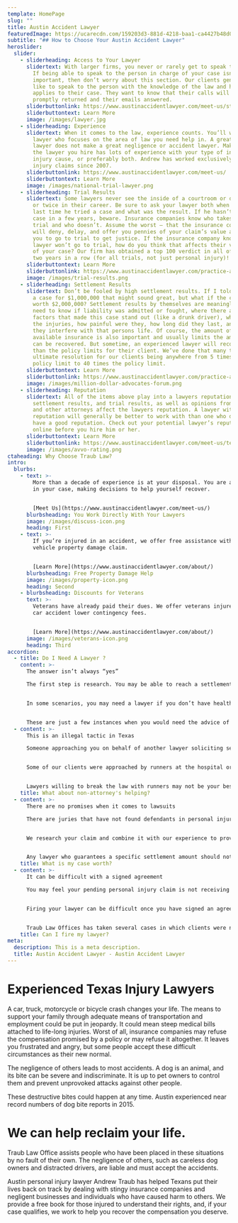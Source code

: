 ```yaml
---
template: HomePage
slug: ""
title: Austin Accident Lawyer
featuredImage: https://ucarecdn.com/159203d3-881d-4218-baa1-ca4427b48d0d/
subtitle: "## How to Choose Your Austin Accident Lawyer"
heroslider:
  slider:
    - sliderheading: Access to Your Lawyer
      slidertext: With larger firms, you never or rarely get to speak to your lawyer.
        If being able to speak to the person in charge of your case isn’t
        important, then don’t worry about this section. Our clients generally
        like to speak to the person with the knowledge of the law and how it
        applies to their case. They want to know that their calls will be
        promptly returned and their emails answered.
      sliderbuttonlink: https://www.austinaccidentlawyer.com/meet-us/staff/andrew-traub/
      sliderbuttontext: Learn More
      image: /images/lawyer.jpg
    - sliderheading: Experience
      slidertext: When it comes to the law, experience counts. You’ll want to choose a
        lawyer who focuses on the area of law you need help in. A great divorce
        lawyer does not make a great negligence or accident lawyer. Make sure
        the lawyer you hire has lots of experience with your type of injury,
        injury cause, or preferably both. Andrew has worked exclusively on
        injury claims since 2007.
      sliderbuttonlink: https://www.austinaccidentlawyer.com/meet-us/
      sliderbuttontext: Learn More
      image: /images/national-trial-lawyer.png
    - sliderheading: Trial Results
      slidertext: Some lawyers never see the inside of a courtroom or do so only once
        or twice in their career. Be sure to ask your lawyer both when was the
        last time he tried a case and what was the result. If he hasn’t tried a
        case in a few years, beware. Insurance companies know who takes cases to
        trial and who doesn’t. Assume the worst – that the insurance company
        will deny, delay, and offer you pennies of your claim’s value and force
        you to go to trial to get justice. If the insurance company knows your
        lawyer won’t go to trial, how do you think that affects their valuation
        of your case? Our firm has obtained a top 100 verdict in all of Texas
        two years in a row (for all trials, not just personal injury)!
      sliderbuttontext: Learn More
      sliderbuttonlink: https://www.austinaccidentlawyer.com/practice-areas/
      image: /images/trial-results.png
    - sliderheading: Settlement Results
      slidertext: Don’t be fooled by high settlement results. If I told you I settled
        a case for $1,000,000 that might sound great, but what if the case was
        worth $2,000,000? Settlement results by themselves are meaningless. You
        need to know if liability was admitted or fought, where there any
        factors that made this case stand out (like a drunk driver), what were
        the injuries, how painful were they, how long did they last, and how did
        they interfere with that persons life. Of course, the amount of
        available insurance is also important and usually limits the amount that
        can be recovered. But sometime, an experienced lawyer will recover more
        than the policy limits for their client. We’ve done that many times with
        ultimate resolution for our clients being anywhere from 5 times the
        policy limit to 40 times the policy limit.
      sliderbuttontext: Learn More
      sliderbuttonlink: https://www.austinaccidentlawyer.com/practice-areas/
      image: /images/million-dollar-advocates-forum.png
    - sliderheading: Reputation
      slidertext: All of the items above play into a lawyers reputation – experience,
        settlement results, and trial results, as well as opinions from clients
        and other attorneys affect the lawyers reputation. A lawyer with a good
        reputation will generally be better to work with than one who does not
        have a good reputation. Check out your potential lawyer’s reputation
        online before you hire him or her.
      sliderbuttontext: Learn More
      sliderbuttonlink: https://www.austinaccidentlawyer.com/meet-us/testimonials/
      image: /images/avvo-rating.png
ctaheading: Why Choose Traub Law?
intro:
  blurbs:
    - text: >-
        More than a decade of experience is at your disposal. You are a partner
        in your case, making decisions to help yourself recover.


        [Meet Us](https://www.austinaccidentlawyer.com/meet-us/)
      blurbsheading: You Work Directly With Your Lawyers
      image: /images/discuss-icon.png
      heading: First
    - text: >-
        If you’re injured in an accident, we offer free assistance with your
        vehicle property damage claim.


        [Learn More](https://www.austinaccidentlawyer.com/about/)
      blurbsheading: Free Property Damage Help
      image: /images/property-icon.png
      heading: Second
    - blurbsheading: Discounts for Veterans
      text: >-
        Veterans have already paid their dues. We offer veterans injured in a
        car accident lower contingency fees.


        [Learn More](https://www.austinaccidentlawyer.com/about/)
      image: /images/veterans-icon.png
      heading: Third
accordion:
  - title: Do I Need A Lawyer ?
    content: >-
      The answer isn’t always “yes”

      The first step is research. You may be able to reach a settlement on your own as long as your medical treatment was minimal and it was 100% clear who was at fault. But a more complex personal injury means you likely need the help of an attorney to add value to your case.


      In some scenarios, you may need a lawyer if you don’t have health insurance, your injuries are severe or won’t go away, you have a head injury, you have a broken bone or fracture, a fatality was involved. Your insurance company may not admit liability, and you may have missed days of work and lost money you depend on to feed your family.


      These are just a few instances when you would need the advice of an attorney. If you’re still unsure, contact Traub Law Offices and one of our attorneys will help you determine what comes next.
  - content: >-
      This is an illegal tactic in Texas

      Someone approaching you on behalf of another lawyer soliciting services after a car wreck or accident is called a “runner.” This is an unethical tactic outlawed in Texas, a state prohibiting lawyers from contacting you first. You must initiate contact with a lawyer.


      Some of our clients were approached by runners at the hospital or home shortly after an accident. Most people in these situations are still agitated or recovering, too distracted to make rational decisions. This is why insurance adjusters take your statements and get releases from you right away.


      Lawyers willing to break the law with runners may not be your best legal representatives. We offer a free consumer guide to answer your questions about personal injury claims. You also may contact Traub Law Offices online for the answers you need.
    title: What about non-attorney's helping?
  - content: >-
      There are no promises when it comes to lawsuits

      There are juries that have not found defendants in personal injuries cases liable, even when they hit someone from behind.


      We research your claim and combine it with our experience to provide an approximation. Our analysis is based on your injury claim details, and we use past settlements or verdicts as starting points to estimate a reasonable amount. Each case is different, and we’ve secured large settlements for clients with small medical bills, but we needed to fight hard for those with large bills that insurance companies did not want to pay.


      Any lawyer who guarantees a specific settlement amount should not be trusted. Your best bet is contacting a personal injury attorney who will estimate the value and assist you in reaching a fair settlement. Andrew Traub fights to help victims in Texas settle their claims. Contact the Traub Law Offices on this page or by calling.
    title: What is my case worth?
  - content: >-
      It can be difficult with a signed agreement

      You may feel your pending personal injury claim is not receiving the attention it needs, be it a lack of communication on the part of the lawyer or something just not feeling right. In most cases, clients with these attorneys have not educated themselves enough to understand what a good Texas personal injury lawyer is.


      Firing your lawyer can be difficult once you have signed an agreement and they have put work into your case. This is why it’s important to research what make a quality lawyer and find the best for your Texas personal injury case.


      Traub Law Offices has taken several cases in which clients were not satisfied with the prior lawyer for varying reasons. Before we can assume representation of your case, we would need to see the agreement you signed with the previous lawyer before we can help.
    title: Can I fire my lawyer?
meta:
  description: This is a meta description.
  title: Austin Accident Lawyer - Austin Accident Lawyer
---
```

# Experienced Texas Injury Lawyers

A car, truck, motorcycle or bicycle crash changes your life. The means to support your family through adequate means of transportation and employment could be put in jeopardy. It could mean steep medical bills attached to life-long injuries. Worst of all, insurance companies may refuse the compensation promised by a policy or may refuse it altogether. It leaves you frustrated and angry, but some people accept these difficult circumstances as their new normal.

The negligence of others leads to most accidents. A dog is an animal, and its bite can be severe and indiscriminate. It is up to pet owners to control them and prevent unprovoked attacks against other people.

These destructive bites could happen at any time. Austin experienced near record numbers of dog bite reports in 2015.

# We can help reclaim your life.

Traub Law Office assists people who have been placed in these situations by no fault of their own. The negligence of others, such as careless dog owners and distracted drivers, are liable and must accept the accidents.

Austin personal injury lawyer Andrew Traub has helped Texans put their lives back on track by dealing with stingy insurance companies and negligent businesses and individuals who have caused harm to others. We provide a free book for those injured to understand their rights, and, if your case qualifies, we work to help you recover the compensation you deserve.